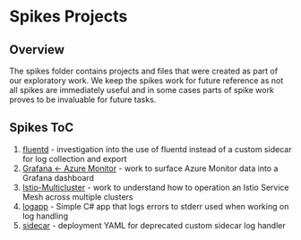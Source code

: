 # Spikes Projects

## Overview

The spikes folder contains projects and files that were created as part of our exploratory work.  We keep the spikes work for future reference as not all spikes are immediately useful and in some cases parts of spike work proves to be invaluable for future tasks.

## Spikes ToC

1. [fluentd](./fluentd) - investigation into the use of fluentd instead of a custom sidecar for log collection and export
2. [Grafana <- Azure Monitor](./grafana-az-monitor) - work to surface Azure Monitor data into a Grafana dashboard
3. [Istio-Multicluster](./istio-multicluster) - work to understand how to operation an Istio Service Mesh across multiple clusters
4. [logapp](./logapp) - Simple C# app that logs errors to stderr used when working on log handling
5. [sidecar](./sidecar/) - deployment YAML for deprecated custom sidecar log handler
